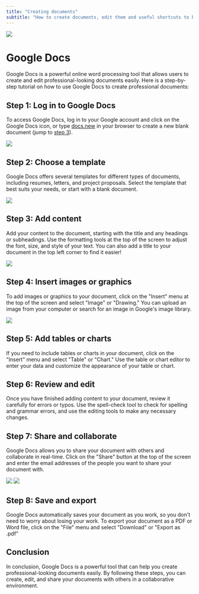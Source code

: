 ```yaml
---
title: "Creating documents"
subtitle: "How to create documents, edit them and useful shortcuts to be more productive"
---
```


![](/images/editing-documents/docs/google-docs-logo.png)

# Google Docs

Google Docs is a powerful online word processing tool that allows users to create and edit professional-looking documents easily. Here is a step-by-step tutorial on how to use Google Docs to create professional documents:

## Step 1: Log in to Google Docs

To access Google Docs, log in to your Google account and click on the Google Docs icon, or type [docs.new](https://docs.new) in your browser to create a new blank document (jump to [step 3](#step-3-add-content)).

![](/images/editing-documents/docs/find-docs.png)

## Step 2: Choose a template

Google Docs offers several templates for different types of documents, including resumes, letters, and project proposals. Select the template that best suits your needs, or start with a blank document.

![](/images/editing-documents/docs/choose-templates.png)

## Step 3: Add content

Add your content to the document, starting with the title and any headings or subheadings. Use the formatting tools at the top of the screen to adjust the font, size, and style of your text. You can also add a title to your document in the top left corner to find it easier!

![](/images/editing-documents/docs/adding-content.png)

## Step 4: Insert images or graphics

To add images or graphics to your document, click on the "Insert" menu at the top of the screen and select "Image" or "Drawing." You can upload an image from your computer or search for an image in Google's image library.

![](/images/editing-documents/docs/insert-menu-small.png)

## Step 5: Add tables or charts

If you need to include tables or charts in your document, click on the "Insert" menu and select "Table" or "Chart." Use the table or chart editor to enter your data and customize the appearance of your table or chart.

## Step 6: Review and edit

Once you have finished adding content to your document, review it carefully for errors or typos. Use the spell-check tool to check for spelling and grammar errors, and use the editing tools to make any necessary changes.

## Step 7: Share and collaborate

Google Docs allows you to share your document with others and collaborate in real-time. Click on the "Share" button at the top of the screen and enter the email addresses of the people you want to share your document with.

![](/images/editing-documents/docs/share.png)
![](/images/editing-documents/docs/share-with-small.png)

## Step 8: Save and export

Google Docs automatically saves your document as you work, so you don't need to worry about losing your work. To export your document as a PDF or Word file, click on the "File" menu and select "Download" or "Export as .pdf"

## Conclusion

In conclusion, Google Docs is a powerful tool that can help you create professional-looking documents easily. By following these steps, you can create, edit, and share your documents with others in a collaborative environment.
